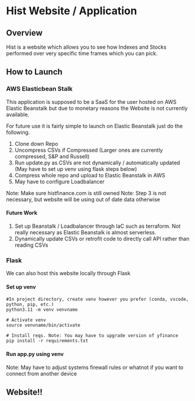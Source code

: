 # Hist Website / Application

## Overview
Hist is a website which allows you to see how Indexes and Stocks performed over very specific time frames which you can pick.

## How to Launch

### AWS Elasticbean Stalk
This application is supposed to be a SaaS for the user hosted on AWS Elastic Beanstalk but due to monetary reasons the Website is not currently available.

For future use it is fairly simple to launch on Elastic Beanstalk just do the following. 

1. Clone down Repo
2. Uncompress CSVs if Compressed (Larger ones are currently compressed, S&P and Russell)
3. Run update.py as CSVs are not dynamically / automatically updated (May have to set up venv using flask steps below) 
4. Compress whole repo and upload to Elastic Beanstalk in AWS
5. May have to configure Loadbalancer

Note: Make sure histfinance.com is still owned
Note: Step 3 is not necessary, but website will be using out of date data otherwise

#### Future Work
1. Set up Beanstalk / Loadbalancer through IaC such as terraform. Not really necessary as Elastic Beanstalk is almost serverless.
2. Dynamically update CSVs or retrofit code to directly call API rather than reading CSVs

### Flask
We can also host this website locally through Flask

#### Set up venv
```
#In project directory, create venv however you prefer (conda, vscode, python, pip, etc.)
python3.11 -m venv venvname 

# Activate venv
source venvname/bin/activate

# Install reqs. Note: You may have to upgrade version of yfinance
pip install -r requirements.txt
```
#### Run app.py using venv
Note: May have to adjust systems firewall rules or whatnot if you want to connect from another device

## Website!!


